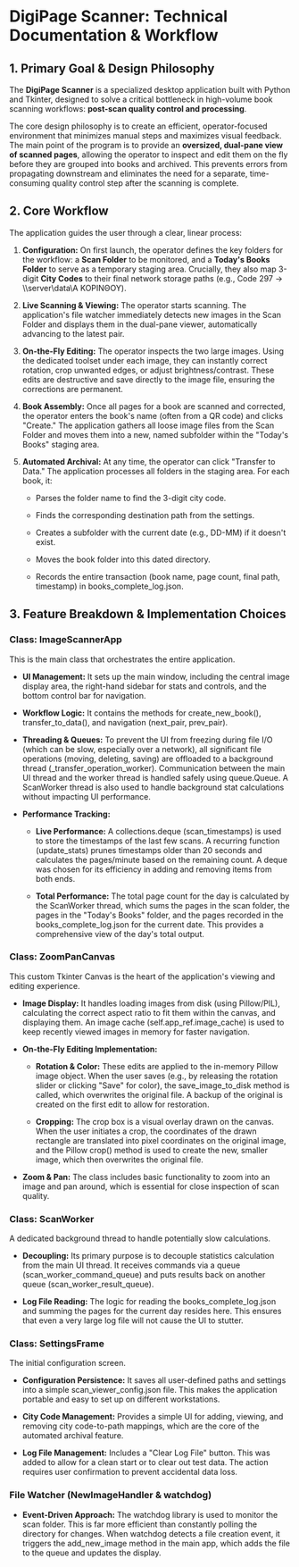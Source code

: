 DigiPage Scanner: Technical Documentation & Workflow
====================================================

1\. Primary Goal & Design Philosophy
------------------------------------

The **DigiPage Scanner** is a specialized desktop application built with Python and Tkinter, designed to solve a critical bottleneck in high-volume book scanning workflows: **post-scan quality control and processing**.

The core design philosophy is to create an efficient, operator-focused environment that minimizes manual steps and maximizes visual feedback. The main point of the program is to provide an **oversized, dual-pane view of scanned pages**, allowing the operator to inspect and edit them on the fly before they are grouped into books and archived. This prevents errors from propagating downstream and eliminates the need for a separate, time-consuming quality control step after the scanning is complete.

2\. Core Workflow
-----------------

The application guides the user through a clear, linear process:

1.  **Configuration:** On first launch, the operator defines the key folders for the workflow: a **Scan Folder** to be monitored, and a **Today's Books Folder** to serve as a temporary staging area. Crucially, they also map 3-digit **City Codes** to their final network storage paths (e.g., Code 297 -> \\\\server\\data\\Α ΚΟΡΙΝΘΟΥ).
    
2.  **Live Scanning & Viewing:** The operator starts scanning. The application's file watcher immediately detects new images in the Scan Folder and displays them in the dual-pane viewer, automatically advancing to the latest pair.
    
3.  **On-the-Fly Editing:** The operator inspects the two large images. Using the dedicated toolset under each image, they can instantly correct rotation, crop unwanted edges, or adjust brightness/contrast. These edits are destructive and save directly to the image file, ensuring the corrections are permanent.
    
4.  **Book Assembly:** Once all pages for a book are scanned and corrected, the operator enters the book's name (often from a QR code) and clicks "Create." The application gathers all loose image files from the Scan Folder and moves them into a new, named subfolder within the "Today's Books" staging area.
    
5.  **Automated Archival:** At any time, the operator can click "Transfer to Data." The application processes all folders in the staging area. For each book, it:
    
    *   Parses the folder name to find the 3-digit city code.
        
    *   Finds the corresponding destination path from the settings.
        
    *   Creates a subfolder with the current date (e.g., DD-MM) if it doesn't exist.
        
    *   Moves the book folder into this dated directory.
        
    *   Records the entire transaction (book name, page count, final path, timestamp) in books\_complete\_log.json.
        

3\. Feature Breakdown & Implementation Choices
----------------------------------------------

### Class: ImageScannerApp

This is the main class that orchestrates the entire application.

*   **UI Management:** It sets up the main window, including the central image display area, the right-hand sidebar for stats and controls, and the bottom control bar for navigation.
    
*   **Workflow Logic:** It contains the methods for create\_new\_book(), transfer\_to\_data(), and navigation (next\_pair, prev\_pair).
    
*   **Threading & Queues:** To prevent the UI from freezing during file I/O (which can be slow, especially over a network), all significant file operations (moving, deleting, saving) are offloaded to a background thread (\_transfer\_operation\_worker). Communication between the main UI thread and the worker thread is handled safely using queue.Queue. A ScanWorker thread is also used to handle background stat calculations without impacting UI performance.
    
*   **Performance Tracking:**
    
    *   **Live Performance:** A collections.deque (scan\_timestamps) is used to store the timestamps of the last few scans. A recurring function (update\_stats) prunes timestamps older than 20 seconds and calculates the pages/minute based on the remaining count. A deque was chosen for its efficiency in adding and removing items from both ends.
        
    *   **Total Performance:** The total page count for the day is calculated by the ScanWorker thread, which sums the pages in the scan folder, the pages in the "Today's Books" folder, and the pages recorded in the books\_complete\_log.json for the current date. This provides a comprehensive view of the day's total output.
        

### Class: ZoomPanCanvas

This custom Tkinter Canvas is the heart of the application's viewing and editing experience.

*   **Image Display:** It handles loading images from disk (using Pillow/PIL), calculating the correct aspect ratio to fit them within the canvas, and displaying them. An image cache (self.app\_ref.image\_cache) is used to keep recently viewed images in memory for faster navigation.
    
*   **On-the-Fly Editing Implementation:**
    
    *   **Rotation & Color:** These edits are applied to the in-memory Pillow image object. When the user saves (e.g., by releasing the rotation slider or clicking "Save" for color), the save\_image\_to\_disk method is called, which overwrites the original file. A backup of the original is created on the first edit to allow for restoration.
        
    *   **Cropping:** The crop box is a visual overlay drawn on the canvas. When the user initiates a crop, the coordinates of the drawn rectangle are translated into pixel coordinates on the original image, and the Pillow crop() method is used to create the new, smaller image, which then overwrites the original file.
        
*   **Zoom & Pan:** The class includes basic functionality to zoom into an image and pan around, which is essential for close inspection of scan quality.
    

### Class: ScanWorker

A dedicated background thread to handle potentially slow calculations.

*   **Decoupling:** Its primary purpose is to decouple statistics calculation from the main UI thread. It receives commands via a queue (scan\_worker\_command\_queue) and puts results back on another queue (scan\_worker\_result\_queue).
    
*   **Log File Reading:** The logic for reading the books\_complete\_log.json and summing the pages for the current day resides here. This ensures that even a very large log file will not cause the UI to stutter.
    

### Class: SettingsFrame

The initial configuration screen.

*   **Configuration Persistence:** It saves all user-defined paths and settings into a simple scan\_viewer\_config.json file. This makes the application portable and easy to set up on different workstations.
    
*   **City Code Management:** Provides a simple UI for adding, viewing, and removing city code-to-path mappings, which are the core of the automated archival feature.
    
*   **Log File Management:** Includes a "Clear Log File" button. This was added to allow for a clean start or to clear out test data. The action requires user confirmation to prevent accidental data loss.
    

### File Watcher (NewImageHandler & watchdog)

*   **Event-Driven Approach:** The watchdog library is used to monitor the scan folder. This is far more efficient than constantly polling the directory for changes. When watchdog detects a file creation event, it triggers the add\_new\_image method in the main app, which adds the file to the queue and updates the display.
